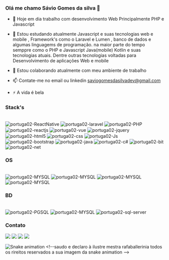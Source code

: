 ### Olá  me chamo Sávio Gomes da silva  👋


- 🔭 Hoje em dia trabalho com desenvolvimento Web Principalmente PHP e Javascript
- 🌱 Estou estudando atualmente Javascript e suas tecnologias web e mobile , Framework's como o Laravel e Lumen , banco de dados  e algumas linguagems de programação. 
na maior parte do tempo semppre  como o PHP e Javascript Java(mobile) Kotlin e suas tecnologias atuais. Dentre outras tecnologias voltadas para Desenvolvimento de aplicações Web e mobile

- 👯 Estou colaborando atualmente com meu ambiente de trabalho 
- 📫 Contate-me no email ou linkedin saviogomesdasilvadev@gmail.com
- ⚡ A vida é bela 

### Stack's
<div style="display: inline_block"> <br>

  <img align="center" alt="portuga02-ReactNative" src="https://img.shields.io/badge/React_Native-20232A?style=for-the-badge&logo=react&logoColor=61DAFB">
  <img align="center" alt="portuga02-laravel"  src="https://img.shields.io/badge/Laravel-FF2D20?style=for-the-badge&logo=laravel&logoColor=white">
  <img align="center" alt="portuga02-PHP" src="https://img.shields.io/badge/PHP-777BB4?style=for-the-badge&logo=php&logoColor=white">
  <img align="center" alt="portuga02-reactjs"   src="https://img.shields.io/badge/React-20232A?style=for-the-badge&logo=react&logoColor=61DAFB">
  <img align="center" alt="portuga02-vue"   src="https://img.shields.io/badge/Vue.js-35495E?style=for-the-badge&logo=vue.js&logoColor=4FC08D">
  <img align="center" alt="portuga02-jquery" src="https://img.shields.io/badge/jQuery-0769AD?style=for-the-badge&logo=jquery&logoColor=white"> 
  <img align="center" alt="portuga02-html5" src="https://img.shields.io/badge/HTML5-E34F26?style=for-the-badge&logo=html5&logoColor=white">
  <img align="center" alt="portuga02-css" src="https://img.shields.io/badge/CSS-239120?&style=for-the-badge&logo=css3&logoColor=white">
  <img align="center" alt="portuga02-Js"  src="https://img.shields.io/badge/JavaScript-323330?style=for-the-badge&logo=javascript&logoColor=F7DF1">
  <img align="center" alt="portuga02-bootstrap" src="https://img.shields.io/badge/Bootstrap-563D7C?style=for-the-badge&logo=bootstrap&logoColor=white">
  <img align="center" alt="portuga02-java"  src="https://img.shields.io/badge/Java-ED8B00?style=for-the-badge&logo=java&logoColor=white">
  <img align="center" alt="portuga02-c#" src="https://img.shields.io/badge/C%23-239120?style=for-the-badge&logo=c-sharp&logoColor=white">
  <img align="center" alt="portuga02-bit"  src="https://img.shields.io/badge/Bitbucket-330F63?style=for-the-badge&logo=bitbucket&logoColor=white">
  <img align="center" alt="portuga02-net"  src="https://img.shields.io/badge/.NET-5C2D91?style=for-the-badge&logo=.net&logoColor=white">
</div>
   
 ### OS 
<div style="display: inline_block"> <br>
    <img align="center" alt="portuga02-MYSQL"  src="https://img.shields.io/badge/Android-3DDC84?style=for-the-badge&logo=android&logoColor=white">
    <img align="center" alt="portuga02-MYSQL"  src="https://img.shields.io/badge/Windows-0078D6?style=for-the-badge&logo=windows&logoColor=white">
    <img align="center" alt="portuga02-MYSQL"  src="https://img.shields.io/badge/Ubuntu-E95420?style=for-the-badge&logo=ubuntu&logoColor=white">
    <img align="center" alt="portuga02-MYSQL"  src="https://img.shields.io/badge/Linux_Mint-87CF3E?style=for-the-badge&logo=linux-mint&logoColor=whit">
</div>
 
  
  ### BD 
<div style="display: inline_block"> <br>
    <img align="center" alt="portuga02-PGSQL"  src="https://img.shields.io/badge/PostgreSQL-316192?style=for-the-badge&logo=postgresql&logoColor=white">
    <img align="center" alt="portuga02-MYSQL"  src="https://img.shields.io/badge/MySQL-00000F?style=for-the-badge&logo=mysql&logoColor=white">
    <img align="center" alt="portuga02-sql-server" src="https://img.shields.io/badge/Microsoft-666666?style=for-the-badge&logo=microsoft&logoColor=white">
   
</div>
  
  ### Contato
<div> 
    <a href="https://instagram.com/portuga02" target="_blank"><img src="https://img.shields.io/badge/-Instagram-%23E4405F?style=for-the-badge&logo=instagram&logoColor=white" target="_blank"></a>
   <a href="https://discord.gg/hFg9mEBP" target="_blank"><img src="https://img.shields.io/badge/Discord-7289DA?style=for-the-badge&logo=discord&logoColor=white" target="_blank"></a> 
  <a href = "mailto:saviogomesdasilvadev@gmail.com"><img src="https://img.shields.io/badge/-Gmail-%23333?style=for-the-badge&logo=gmail&logoColor=white" target="_blank"></a>
  <a href="https://www.linkedin.com/in/savio-gomes-da-silva/" target="_blank"><img src="https://img.shields.io/badge/-LinkedIn-%230077B5?style=for-the-badge&logo=linkedin&logoColor=white" target="_blank"></a> 
 
  ![Snake animation]([https://github.com/rafaballerini/rafaballerini/blob/output/github-contribution-grid-snake.svg](https://raw.githubusercontent.com/Platane/snk/output/github-contribution-grid-snake.svg))  <!--saudo e declaro à ilustre mestra rafaballerinia todos os rireitos reservados a sua imagem da snake animation -->
 
</div>


